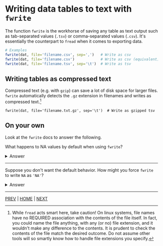 # Writing data tables to text with `fwrite`

The function `fwrite` is the workhorse of saving any table as text output such as tab-separated values (`.tsv`) or comma-separated values (`.csv`). It's essentially the counterpart to `fread` when it comes to exporting data.

```R
# Examples
fwrite(dat, file='filename.csv', sep=',')   # Write as csv
fwrite(dat, file='filename.csv')            # Write as csv (equivalent)
fwrite(dat, file='filename.tsv', sep='\t')  # Write as tsv
```



## Writing tables as compressed text
Compressed text (e.g. with `gzip`) can save a lot of disk space for larger files.
`fwrite` automatically detects the `.gz` extension in filenames and writes as compressed text.[^1]
```
fwrite(dat, file='filename.txt.gz', sep='\t')  # Write as gzipped tsv
```


## On your own

Look at the `fwrite` docs to answer the following.

What happens to NA values by default when using `fwrite`?

<details><summary>Answer</summary>

`NA` values are by default written as a blank string.

</details>

---

Suppose you don't want the default behavior. How might you force `fwrite` to write `NA` as `'NA'`?

<details><summary>Answer</summary>

By including `na='NA'` in `fwrite`
```R
fwrite(dat, file='output.csv', na='NA')
```


</details>

---

[PREV](/04_exporting_data/README.md) | [HOME](/README.md) | [NEXT](B.md)

[^1]: While `fread` acts smart here, take caution! On linux systems, file names have no REQUIRED association with the contents of the file itself. In fact, you could name the file anything, with any (or no) file extension, and it wouldn't make any difference to the contents. It is prudent to check the contents of the file match the desired outcome. Do not assume other tools will so smartly know how to handle file extensions you specify.